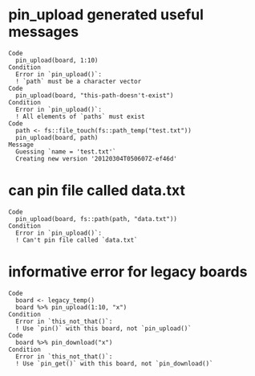 # pin_upload generated useful messages

    Code
      pin_upload(board, 1:10)
    Condition
      Error in `pin_upload()`:
      ! `path` must be a character vector
    Code
      pin_upload(board, "this-path-doesn't-exist")
    Condition
      Error in `pin_upload()`:
      ! All elements of `paths` must exist
    Code
      path <- fs::file_touch(fs::path_temp("test.txt"))
      pin_upload(board, path)
    Message
      Guessing `name = 'test.txt'`
      Creating new version '20120304T050607Z-ef46d'

# can pin file called data.txt

    Code
      pin_upload(board, fs::path(path, "data.txt"))
    Condition
      Error in `pin_upload()`:
      ! Can't pin file called `data.txt`

# informative error for legacy boards

    Code
      board <- legacy_temp()
      board %>% pin_upload(1:10, "x")
    Condition
      Error in `this_not_that()`:
      ! Use `pin()` with this board, not `pin_upload()`
    Code
      board %>% pin_download("x")
    Condition
      Error in `this_not_that()`:
      ! Use `pin_get()` with this board, not `pin_download()`

